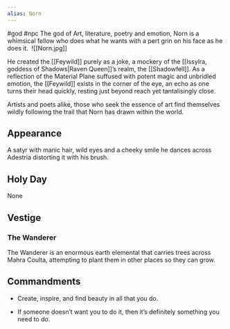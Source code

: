 ```yaml
---
alias: Norn
---
```


#god #npc 
The god of Art, literature, poetry and emotion, Norn is a whimsical fellow who does what he wants with a pert grin on his face as he does it. 
<span class="rightimg"><span class="smallimg">![[Norn.jpg]]</span></span>
  

He created the [[Feywild]] purely as a joke, a mockery of the [[Issylra, goddess of Shadows|Raven Queen]]’s realm, the [[Shadowfell]]. As a reflection of the Material Plane suffused with potent magic and unbridled emotion, the [[Feywild]] exists in the corner of the eye, an echo as one turns their head quickly, resting just beyond reach yet tantalisingly close.

  

Artists and poets alike, those who seek the essence of art find themselves wildly following the trail that Norn has drawn within the world.

  

## Appearance

A satyr with manic hair, wild eyes and a cheeky smile he dances across Adestria distorting it with his brush.

  

## Holy Day

None


## Vestige
### The Wanderer

The Wanderer is an enormous earth elemental that carries trees across Mahra Coulta, attempting to plant them in other places so they can grow.


## Commandments

-   Create, inspire, and find beauty in all that you do.
    
-   If someone doesn’t want you to do it, then it’s definitely something you need to do.
    